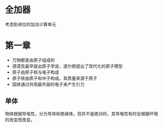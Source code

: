 # 全加器
考虑到进位的加法计算单元

# 第一章
- 万物都是由原子组成的
- 德谟克最早提出原子学说，道尔顿提出了现代化的原子模型
- 原子由原子核与电子构成
- 原子核由质子和中子构成。其质量来源于质子
- 固体通过共用最外层的电子来产生引力

## 单体
物体根据导电性，分为导体和绝缘体。但并不是绝对的，其导电性有时会根据环境的改变而改变。
